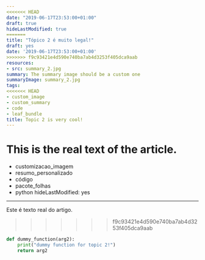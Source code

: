 ```yaml
---
<<<<<<< HEAD
date: "2019-06-17T23:53:00+01:00"
draft: true
hideLastModified: true
=======
title: "Tópico 2 é muito legal!"
draft: yes
date: '2019-06-17T23:53:00+01:00'
>>>>>>> f9c93421e4d590e740ba7ab4d3253f405dca9aab
resources:
- src: summary_2.jpg
summary: The summary image should be a custom one
summaryImage: summary_2.jpg
tags:
<<<<<<< HEAD
- custom_image
- custom_summary
- code
- leaf_bundle
title: Topic 2 is very cool!
---
```


This is the real text of the article. 
=======
- customizacao_imagem
- resumo_personalizado
- código
- pacote_folhas
- python
hideLastModified: yes
---

Este é texto real do artigo. 
>>>>>>> f9c93421e4d590e740ba7ab4d3253f405dca9aab

```python
def dummy_function(arg2):
    print("dummy function for topic 2!")
    return arg2
```